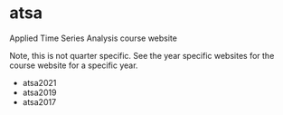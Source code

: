 # atsa

Applied Time Series Analysis course website

Note, this is not quarter specific. See the year specific websites for the course website for a specific year.

* atsa2021
* atsa2019
* atsa2017
